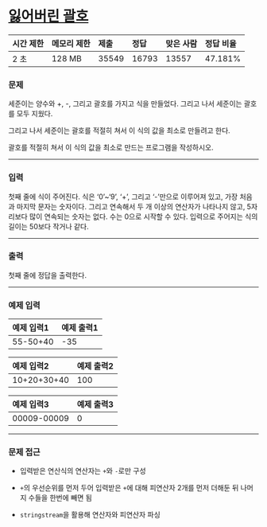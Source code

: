 # [잃어버린 괄호](https://www.acmicpc.net/problem/1541)

<div align = center>

| 시간 제한 | 메모리 제한 | 제출  | 정답  | 맞은 사람 | 정답 비율 |
| :-------- | :---------- | :---- | :---- | :-------- | :-------- |
| 2 초      | 128 MB      | 35549 | 16793 | 13557     | 47.181%   |

</div>

### 문제

세준이는 양수와 +, -, 그리고 괄호를 가지고 식을 만들었다. 그리고 나서 세준이는 괄호를 모두 지웠다.

그리고 나서 세준이는 괄호를 적절히 쳐서 이 식의 값을 최소로 만들려고 한다.

괄호를 적절히 쳐서 이 식의 값을 최소로 만드는 프로그램을 작성하시오.

---

### 입력

첫째 줄에 식이 주어진다. 식은 ‘0’~‘9’, ‘+’, 그리고 ‘-’만으로 이루어져 있고, 가장 처음과 마지막 문자는 숫자이다. 그리고 연속해서 두 개 이상의 연산자가 나타나지 않고, 5자리보다 많이 연속되는 숫자는 없다. 수는 0으로 시작할 수 있다. 입력으로 주어지는 식의 길이는 50보다 작거나 같다.

---

### 출력

첫째 줄에 정답을 출력한다.

---

### 예제 입력

| 예제 입력1 | 예제 출력1 |
| :--------- | :--------- |
| 55-50+40   | -35        |

| 예제 입력2  | 예제 출력2 |
| :---------- | :--------- |
| 10+20+30+40 | 100        |

| 예제 입력3  | 예제 출력3 |
| :---------- | :--------- |
| 00009-00009 | 0          |

---

### 문제 접근

  - 입력받은 연산식의 연산자는 `+`와 `-`로만 구성

  - `+`의 우선순위를 먼저 두어 입력받은 `+`에 대해 피연산자 2개를 먼저 더해둔 뒤 나머지 수들을 한번에 빼면 됨

  - `stringstream`을 활용해 연산자와 피연산자 파싱